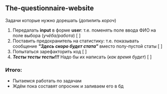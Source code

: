 ## The-questionnaire-website
Задачи которые нужно дорешать (*допилить короч*)
1. Передалать **input** в форме **user**: т.е. поменять поле ввода ФИО на поле выбора (*учёба/работа*) [ ]
2. Поставить предохранитель на статистику: т.е. показывать сообщение ***"Здесь скоро будет стата"*** вместо полу-пустой статы [ ]
3. Попытаться зарефакторить код [ ]
4. ***Тесты тесты тесты!!!*** Надо бы их написать (*как время будет*) [ ]
### Итого:
+ Пытаемся работать по задачам
+ Ждём пока составят опросник и заливаем его в бд

